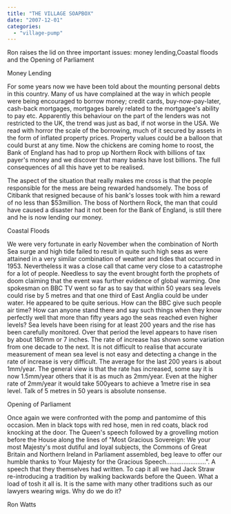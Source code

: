 ```yaml
---
title: "THE VILLAGE SOAPBOX"
date: "2007-12-01"
categories: 
  - "village-pump"
---
```


Ron raises the lid on three important issues: money lending,Coastal floods and the Opening of Parliament

Money Lending

For some years now we have been told about the mounting personal debts in this country. Many of us have complained at the way in which people were being encouraged to borrow money; credit cards, buy-now-pay-later, cash-back mortgages, mortgages barely related to the mortgagee's ability to pay etc. Apparently this behaviour on the part of the lenders was not restricted to the UK, the trend was just as bad, if not worse in the USA. We read with horror the scale of the borrowing, much of it secured by assets in the form of inflated property prices. Property values could be a balloon that could burst at any time. Now the chickens are coming home to roost, the Bank of England has had to prop up Northern Rock with billions of tax payer's money and we discover that many banks have lost billions. The full consequences of all this have yet to be realised.

The aspect of the situation that really makes me cross is that the people responsible for the mess are being rewarded handsomely. The boss of Citibank that resigned because of his bank's losses took with him a reward of no less than $53million. The boss of Northern Rock, the man that could have caused a disaster had it not been for the Bank of England, is still there and he is now lending our money.

Coastal Floods

We were very fortunate in early November when the combination of North Sea surge and high tide failed to result in quite such high seas as were attained in a very similar combination of weather and tides that occurred in 1953. Nevertheless it was a close call that came very close to a catastrophe for a lot of people. Needless to say the event brought forth the prophets of doom claiming that the event was further evidence of global warming. One spokesman on BBC TV went so far as to say that within 50 years sea levels could rise by 5 metres and that one third of East Anglia could be under water. He appeared to be quite serious. How can the BBC give such people air time? How can anyone stand there and say such things when they know perfectly well that more than fifty years ago the seas reached even higher levels? Sea levels have been rising for at least 200 years and the rise has been carefully monitored. Over that period the level appears to have risen by about 180mm or 7 inches. The rate of increase has shown some variation from one decade to the next. It is not difficult to realise that accurate measurement of mean sea level is not easy and detecting a change in the rate of increase is very difficult. The average for the last 200 years is about 1mm/year. The general view is that the rate has increased, some say it is now 1.5mm/year others that it is as much as 2mm/year. Even at the higher rate of 2mm/year it would take 500years to achieve a 1metre rise in sea level. Talk of 5 metres in 50 years is absolute nonsense.

Opening of Parliament

Once again we were confronted with the pomp and pantomime of this occasion. Men in black tops with red hose, men in red coats, black rod knocking at the door. The Queen's speech followed by a grovelling motion before the House along the lines of "Most Gracious Sovereign: We your most Majesty's most dutiful and loyal subjects, the Commons of Great Britain and Northern Ireland in Parliament assembled, beg leave to offer our humble thanks to Your Majesty for the Gracious Speech.......................". A speech that they themselves had written. To cap it all we had Jack Straw re-introducing a tradition by walking backwards before the Queen. What a load of tosh it all is. It is the same with many other traditions such as our lawyers wearing wigs. Why do we do it?

Ron Watts

